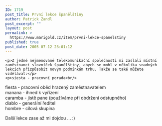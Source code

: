 ```yaml
---
ID: 1719
post_title: První lekce španělštiny
author: Patrick Zandl
post_excerpt: ""
layout: post
permalink: >
  https://www.marigold.cz/item/prvni-lekce-spanelstiny
published: true
post_date: 2005-07-12 23:01:12
---
```

	<p>Z jedné nejmenované telekomunikační společnosti mi zaslali místní zaměstnanci slovníček španělštiny, abych se mohl v několika snadných lekcích přizpůsobit novým podmínkám trhu. Takže se také můžete vzdělávat:</p>
	<p>siesta - pracovní porada<br/>
fiesta - pracovní oběd hrazený zaměstnavatelem<br/>
manana - ihned k vyřízení<br/>
caramba - jistě pane (používáme při obdržení odstupného)<br/>
diablo - generální ředitel<br/>
hombre - cílová skupina</p>
	<p>Další lekce zase až mi dojdou ... :)
</p>